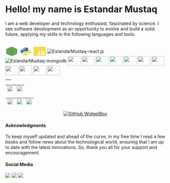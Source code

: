 # Hello! my name is Estandar Mustaq

I am a web developer and technology enthusiast, fascinated by science. I see software development as an opportunity to evolve and build a solid future, applying my skills in the following languages and tools:

<div style="display: inline_block"><br>
  <img align="center" alt="EstandarMustaq-nodejs" height="30" width="40" src="https://raw.githubusercontent.com/devicons/devicon/master/icons/nodejs/nodejs-plain.svg">
  <img align="center" alt="EstandarMustaq-python" height="30" width="40"
  src="https://raw.githubusercontent.com/devicons/devicon/master/icons/python/python-original.svg">
  <img align="center" alt="EstandarMustaq-js" height="30" width="40" src="https://raw.githubusercontent.com/devicons/devicon/master/icons/javascript/javascript-plain.svg">
  <img align="center" alt="EstandarMustaq-react.js" height="30" width="40" src="https://cdn.jsdelivr.net/gh/devicons/devicon@latest/icons/react/react-original.svg">
    <img align="center" alt="EstandarMustaq-mongodb" height="30" width="40" src="https://cdn.jsdelivr.net/gh/devicons/devicon@latest/icons/mongodb/mongodb-plain-wordmark.svg" height="30" width="40">

  <img align="center" src="https://cdn.jsdelivr.net/gh/devicons/devicon@latest/icons/nextjs/nextjs-original.svg" height="30" width="40"/>
  <img align="center" src="https://cdn.jsdelivr.net/gh/devicons/devicon@latest/icons/nodemon/nodemon-plain.svg" height="30" width="40"/>
  <img align="center" src="https://cdn.jsdelivr.net/gh/devicons/devicon@latest/icons/neovim/neovim-original.svg" height="30" width="40" />
  <img align="center" src="https://cdn.jsdelivr.net/gh/devicons/devicon@latest/icons/tailwindcss/tailwindcss-original.svg" height="30" width="40"/>
  <img align="center" src="https://cdn.jsdelivr.net/gh/devicons/devicon@latest/icons/bootstrap/bootstrap-original.svg" height="30" width="40"/>
  <img align="center" src="https://cdn.jsdelivr.net/gh/devicons/devicon@latest/icons/html5/html5-original.svg" height="30" width="40"/>
  <img align="center" src="https://cdn.jsdelivr.net/gh/devicons/devicon@latest/icons/css3/css3-original.svg" height="30" width="40"/>
  <img align="center" src="https://cdn.jsdelivr.net/gh/devicons/devicon@latest/icons/vercel/vercel-original-wordmark.svg" height="30" width="40"/>
  <img align="center" src="https://cdn.jsdelivr.net/gh/devicons/devicon@latest/icons/vuejs/vuejs-original-wordmark.svg" height="30" width="40"/>
  <img align="center" src="https://cdn.jsdelivr.net/gh/devicons/devicon@latest/icons/git/git-original.svg" height="30" width="40"/>
  <img align="center" src="https://cdn.jsdelivr.net/gh/devicons/devicon@latest/icons/github/github-original.svg" height="30" width="40"/>
</div>
___

| ![](http://github-profile-summary-cards.vercel.app/api/cards/profile-details?username=EstandarMustaq&theme=nord_dark) | ![](https://github-readme-streak-stats.herokuapp.com/?user=EstandarMustaq&hide_border=true&date_format=M%20j%5B%2C%20Y%5D&background=2D3742&stroke=2D3742&ring=6bbbca&fire=6bbbca&currStreakNum=fff&sideNums=6bbbca&currStreakLabel=6bbbca&sideLabels=fff&dates=fff) |
| :--------------------------------------------------------------------------------------------------------------------: | :-------------------------------------------------------------------------------------------------------------------------------------------------------------------------------------------------------------------------------------------------------------------: |

| ![](http://github-profile-summary-cards.vercel.app/api/cards/stats?username=EstandarMustaq&theme=nord_dark) | ![](http://github-profile-summary-cards.vercel.app/api/cards/repos-per-language?username=EstandarMustaq&hide=Html&theme=nord_dark) | ![](http://github-profile-summary-cards.vercel.app/api/cards/most-commit-language?username=EstandarMustaq&theme=nord_dark) |
| :----------------------------------------------------------------------------------------------------------: | :---------------------------------------------------------------------------------------------------------------------------------: | :-------------------------------------------------------------------------------------------------------------------------: |

<div align="center">

  [![GitHub WidgetBox](https://github-widgetbox.vercel.app/api/profile?username=EstandarMustaq&data=followers,repositories,stars,commits&theme=nautilus)](https://fernandogomesfg.github.io/)
  
</div>

#### Acknowledgments  

To keep myself updated and ahead of the curve, in my free time I read a few books and follow news about the technological world, ensuring that I am up to date with the latest innovations. So, thank you all for your support and encouragement.

#### Social Media

<div>
  <a href="mailto:mustaqueestandarjunior@gmail.com"><img src="https://img.shields.io/badge/gmail-0078D4?style=for-the-badge&logo=gmail&logoColor=white" target="_blank"></a>
   <a href="https://api.whatsapp.com/send?phone=258874588177" target="_blank"><img src="https://img.shields.io/badge/WhatsApp-25D366?style=for-the-badge&logo=whatsapp&logoColor=white" target="_blank"></a>
   <a href="https://www.facebook.com/juniorestandar.mustaque"
  target="_blank"><img
  src="https://img.shields.io/badge/Facebook-1877F2?style=for-the-badge&logo=facebook&logoColor=white"
  target="_blank"></a> 
</div>

<!---
EstandarMustaq/EstandarMustaq is a ✨ special ✨ repository because its `README.md` (this file) appears on your GitHub profile.
You can click the Preview link to take a look at your changes.
--->
